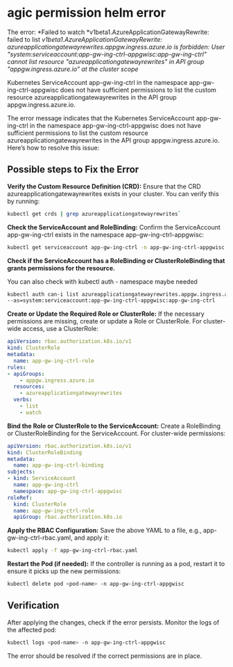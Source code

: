 # agic permission helm error

The error:
*Failed to watch *v1beta1.AzureApplicationGatewayRewrite: failed to list *v1beta1.AzureApplicationGatewayRewrite: azureapplicationgatewayrewrites.appgw.ingress.azure.io is forbidden: User "system:serviceaccount:app-gw-ing-ctrl-appgwisc:app-gw-ing-ctrl" cannot list resource "azureapplicationgatewayrewrites" in API group "appgw.ingress.azure.io" at the cluster scope*

Kubernetes ServiceAccount app-gw-ing-ctrl in the namespace app-gw-ing-ctrl-appgwisc does not have sufficient permissions to list the custom resource azureapplicationgatewayrewrites in the API group appgw.ingress.azure.io.

The error message indicates that the Kubernetes ServiceAccount app-gw-ing-ctrl in the namespace app-gw-ing-ctrl-appgwisc does not have sufficient permissions to list the custom resource azureapplicationgatewayrewrites in the API group appgw.ingress.azure.io. Here’s how to resolve this issue:

## Possible steps to Fix the Error

**Verify the Custom Resource Definition (CRD):**
Ensure that the CRD azureapplicationgatewayrewrites exists in your cluster. You can verify this by running:

```bash
kubectl get crds | grep azureapplicationgatewayrewrites`
```

**Check the ServiceAccount and RoleBinding:**
Confirm the ServiceAccount app-gw-ing-ctrl exists in the namespace app-gw-ing-ctrl-appgwisc:

```bash
kubectl get serviceaccount app-gw-ing-ctrl -n app-gw-ing-ctrl-appgwisc
```

**Check if the ServiceAccount has a RoleBinding or ClusterRoleBinding that grants permissions for the resource.**

You can also check with kubectl auth - namespace maybe needed

```bash
kubectl auth can-i list azureapplicationgatewayrewrites.appgw.ingress.azure.io \
--as=system:serviceaccount:app-gw-ing-ctrl-appgwisc:app-gw-ing-ctrl
```

**Create or Update the Required Role or ClusterRole:**
If the necessary permissions are missing, create or update a Role or ClusterRole. For cluster-wide access, use a ClusterRole:

```yaml
apiVersion: rbac.authorization.k8s.io/v1
kind: ClusterRole
metadata:
  name: app-gw-ing-ctrl-role
rules:
- apiGroups:
    - appgw.ingress.azure.io
  resources:
    - azureapplicationgatewayrewrites
  verbs:
    - list
    - watch
```

**Bind the Role or ClusterRole to the ServiceAccount:**
Create a RoleBinding or ClusterRoleBinding for the ServiceAccount. For cluster-wide permissions:

```yaml
apiVersion: rbac.authorization.k8s.io/v1
kind: ClusterRoleBinding
metadata:
  name: app-gw-ing-ctrl-binding
subjects:
- kind: ServiceAccount
  name: app-gw-ing-ctrl
  namespace: app-gw-ing-ctrl-appgwisc
roleRef:
  kind: ClusterRole
  name: app-gw-ing-ctrl-role
  apiGroup: rbac.authorization.k8s.io
```

**Apply the RBAC Configuration:**
Save the above YAML to a file, e.g., app-gw-ing-ctrl-rbac.yaml, and apply it:

```bash
kubectl apply -f app-gw-ing-ctrl-rbac.yaml
```

**Restart the Pod (if needed):**
If the controller is running as a pod, restart it to ensure it picks up the new permissions:

```bash
kubectl delete pod <pod-name> -n app-gw-ing-ctrl-appgwisc
```


## Verification

After applying the changes, check if the error persists. Monitor the logs of the affected pod:

```bash
kubectl logs <pod-name> -n app-gw-ing-ctrl-appgwisc
```

The error should be resolved if the correct permissions are in place.
